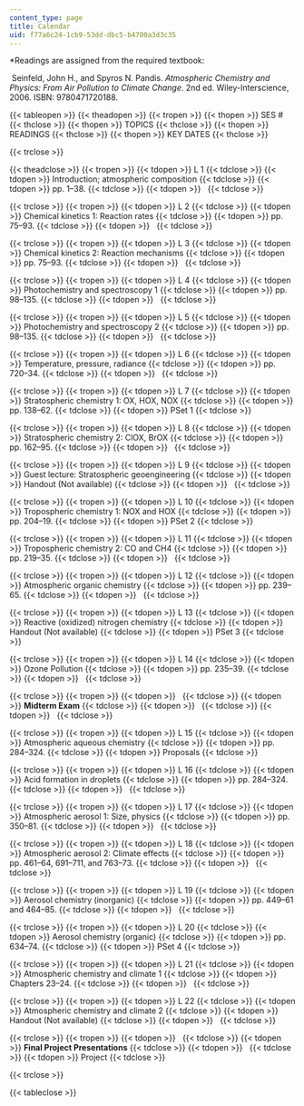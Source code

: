 ```yaml
---
content_type: page
title: Calendar
uid: f77a6c24-1cb9-53dd-dbc5-b4700a3d3c35
---
```


\*Readings are assigned from the required textbook:

 Seinfeld, John H., and Spyros N. Pandis. _Atmospheric Chemistry and Physics: From Air Pollution to Climate Change_. 2nd ed. Wiley-Interscience, 2006. ISBN: 9780471720188.

{{< tableopen >}}
{{< theadopen >}}
{{< tropen >}}
{{< thopen >}}
SES #
{{< thclose >}}
{{< thopen >}}
TOPICS
{{< thclose >}}
{{< thopen >}}
READINGS
{{< thclose >}}
{{< thopen >}}
KEY DATES
{{< thclose >}}

{{< trclose >}}

{{< theadclose >}}
{{< tropen >}}
{{< tdopen >}}
L 1
{{< tdclose >}}
{{< tdopen >}}
Introduction; atmospheric composition
{{< tdclose >}}
{{< tdopen >}}
pp. 1–38.
{{< tdclose >}}
{{< tdopen >}}
 
{{< tdclose >}}

{{< trclose >}}
{{< tropen >}}
{{< tdopen >}}
L 2
{{< tdclose >}}
{{< tdopen >}}
Chemical kinetics 1: Reaction rates
{{< tdclose >}}
{{< tdopen >}}
pp. 75–93.
{{< tdclose >}}
{{< tdopen >}}
 
{{< tdclose >}}

{{< trclose >}}
{{< tropen >}}
{{< tdopen >}}
L 3
{{< tdclose >}}
{{< tdopen >}}
Chemical kinetics 2: Reaction mechanisms
{{< tdclose >}}
{{< tdopen >}}
pp. 75–93.
{{< tdclose >}}
{{< tdopen >}}
 
{{< tdclose >}}

{{< trclose >}}
{{< tropen >}}
{{< tdopen >}}
L 4
{{< tdclose >}}
{{< tdopen >}}
Photochemistry and spectroscopy 1
{{< tdclose >}}
{{< tdopen >}}
pp. 98–135.
{{< tdclose >}}
{{< tdopen >}}
 
{{< tdclose >}}

{{< trclose >}}
{{< tropen >}}
{{< tdopen >}}
L 5
{{< tdclose >}}
{{< tdopen >}}
Photochemistry and spectroscopy 2
{{< tdclose >}}
{{< tdopen >}}
pp. 98–135.
{{< tdclose >}}
{{< tdopen >}}
 
{{< tdclose >}}

{{< trclose >}}
{{< tropen >}}
{{< tdopen >}}
L 6
{{< tdclose >}}
{{< tdopen >}}
Temperature, pressure, radiance
{{< tdclose >}}
{{< tdopen >}}
pp. 720–34.
{{< tdclose >}}
{{< tdopen >}}
 
{{< tdclose >}}

{{< trclose >}}
{{< tropen >}}
{{< tdopen >}}
L 7
{{< tdclose >}}
{{< tdopen >}}
Stratospheric chemistry 1: OX, HOX, NOX
{{< tdclose >}}
{{< tdopen >}}
pp. 138–62.
{{< tdclose >}}
{{< tdopen >}}
PSet 1
{{< tdclose >}}

{{< trclose >}}
{{< tropen >}}
{{< tdopen >}}
L 8
{{< tdclose >}}
{{< tdopen >}}
Stratospheric chemistry 2: ClOX, BrOX
{{< tdclose >}}
{{< tdopen >}}
pp. 162–95.
{{< tdclose >}}
{{< tdopen >}}
 
{{< tdclose >}}

{{< trclose >}}
{{< tropen >}}
{{< tdopen >}}
L 9
{{< tdclose >}}
{{< tdopen >}}
Guest lecture: Stratospheric geoengineering
{{< tdclose >}}
{{< tdopen >}}
Handout (Not available)
{{< tdclose >}}
{{< tdopen >}}
 
{{< tdclose >}}

{{< trclose >}}
{{< tropen >}}
{{< tdopen >}}
L 10
{{< tdclose >}}
{{< tdopen >}}
Tropospheric chemistry 1: NOX and HOX
{{< tdclose >}}
{{< tdopen >}}
pp. 204–19.
{{< tdclose >}}
{{< tdopen >}}
PSet 2
{{< tdclose >}}

{{< trclose >}}
{{< tropen >}}
{{< tdopen >}}
L 11
{{< tdclose >}}
{{< tdopen >}}
Tropospheric chemistry 2: CO and CH4
{{< tdclose >}}
{{< tdopen >}}
pp. 219–35.
{{< tdclose >}}
{{< tdopen >}}
 
{{< tdclose >}}

{{< trclose >}}
{{< tropen >}}
{{< tdopen >}}
L 12
{{< tdclose >}}
{{< tdopen >}}
Atmospheric organic chemistry
{{< tdclose >}}
{{< tdopen >}}
pp. 239–65.
{{< tdclose >}}
{{< tdopen >}}
 
{{< tdclose >}}

{{< trclose >}}
{{< tropen >}}
{{< tdopen >}}
L 13
{{< tdclose >}}
{{< tdopen >}}
Reactive (oxidized) nitrogen chemistry
{{< tdclose >}}
{{< tdopen >}}
Handout (Not available)
{{< tdclose >}}
{{< tdopen >}}
PSet 3
{{< tdclose >}}

{{< trclose >}}
{{< tropen >}}
{{< tdopen >}}
L 14
{{< tdclose >}}
{{< tdopen >}}
Ozone Pollution
{{< tdclose >}}
{{< tdopen >}}
pp. 235–39.
{{< tdclose >}}
{{< tdopen >}}
 
{{< tdclose >}}

{{< trclose >}}
{{< tropen >}}
{{< tdopen >}}
 
{{< tdclose >}}
{{< tdopen >}}
**Midterm Exam**
{{< tdclose >}}
{{< tdopen >}}
 
{{< tdclose >}}
{{< tdopen >}}
 
{{< tdclose >}}

{{< trclose >}}
{{< tropen >}}
{{< tdopen >}}
L 15
{{< tdclose >}}
{{< tdopen >}}
Atmospheric aqueous chemistry
{{< tdclose >}}
{{< tdopen >}}
pp. 284–324.
{{< tdclose >}}
{{< tdopen >}}
Proposals
{{< tdclose >}}

{{< trclose >}}
{{< tropen >}}
{{< tdopen >}}
L 16
{{< tdclose >}}
{{< tdopen >}}
Acid formation in droplets
{{< tdclose >}}
{{< tdopen >}}
pp. 284–324.
{{< tdclose >}}
{{< tdopen >}}
 
{{< tdclose >}}

{{< trclose >}}
{{< tropen >}}
{{< tdopen >}}
L 17
{{< tdclose >}}
{{< tdopen >}}
Atmospheric aerosol 1: Size, physics
{{< tdclose >}}
{{< tdopen >}}
pp. 350–81.
{{< tdclose >}}
{{< tdopen >}}
 
{{< tdclose >}}

{{< trclose >}}
{{< tropen >}}
{{< tdopen >}}
L 18
{{< tdclose >}}
{{< tdopen >}}
Atmospheric aerosol 2: Climate effects
{{< tdclose >}}
{{< tdopen >}}
pp. 461–64, 691–711, and 763–73.
{{< tdclose >}}
{{< tdopen >}}
 
{{< tdclose >}}

{{< trclose >}}
{{< tropen >}}
{{< tdopen >}}
L 19
{{< tdclose >}}
{{< tdopen >}}
Aerosol chemistry (inorganic)
{{< tdclose >}}
{{< tdopen >}}
pp. 449–61 and 464–85.
{{< tdclose >}}
{{< tdopen >}}
 
{{< tdclose >}}

{{< trclose >}}
{{< tropen >}}
{{< tdopen >}}
L 20
{{< tdclose >}}
{{< tdopen >}}
Aerosol chemistry (organic)
{{< tdclose >}}
{{< tdopen >}}
pp. 634–74.
{{< tdclose >}}
{{< tdopen >}}
PSet 4
{{< tdclose >}}

{{< trclose >}}
{{< tropen >}}
{{< tdopen >}}
L 21
{{< tdclose >}}
{{< tdopen >}}
Atmospheric chemistry and climate 1
{{< tdclose >}}
{{< tdopen >}}
Chapters 23–24.
{{< tdclose >}}
{{< tdopen >}}
 
{{< tdclose >}}

{{< trclose >}}
{{< tropen >}}
{{< tdopen >}}
L 22
{{< tdclose >}}
{{< tdopen >}}
Atmospheric chemistry and climate 2
{{< tdclose >}}
{{< tdopen >}}
Handout (Not available)
{{< tdclose >}}
{{< tdopen >}}
 
{{< tdclose >}}

{{< trclose >}}
{{< tropen >}}
{{< tdopen >}}
 
{{< tdclose >}}
{{< tdopen >}}
**Final Project Presentations**
{{< tdclose >}}
{{< tdopen >}}
 
{{< tdclose >}}
{{< tdopen >}}
Project
{{< tdclose >}}

{{< trclose >}}

{{< tableclose >}}